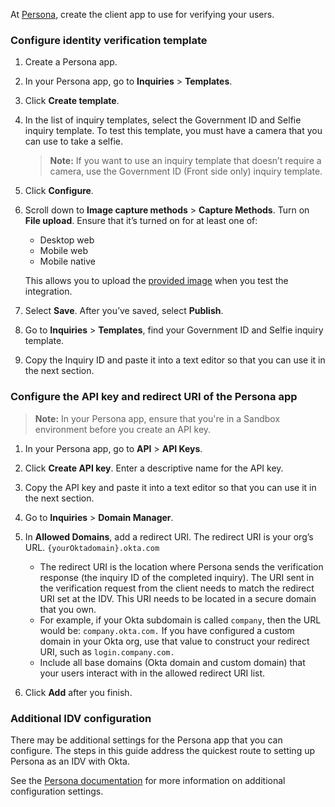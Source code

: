 At [Persona](https://withpersona.com/), create the client app to use for verifying your users.

### Configure identity verification template

1. Create a Persona app.

1. In your Persona app, go to **Inquiries** > **Templates**.

1. Click **Create template**.

1. In the list of inquiry templates, select the Government ID and Selfie inquiry template. To test this template, you must have a camera that you can use to take a selfie.

   > **Note:** If you want to use an inquiry template that doesn’t require a camera, use the Government ID (Front side only) inquiry template.

1. Click **Configure**.

1. Scroll down to **Image capture methods** > **Capture Methods**. Turn on **File upload**. Ensure that it’s turned on for at least one of:

   * Desktop web
   * Mobile web
   * Mobile native

   This allows you to upload the [provided image](#test-image) when you test the integration.

1. Select **Save**. After you’ve saved, select **Publish**.

1. Go to **Inquiries** > **Templates**, find your Government ID and Selfie inquiry template.

1. Copy the Inquiry ID and paste it into a text editor so that you can use it in the next section.

### Configure the API key and redirect URI of the Persona app

> **Note:** In your Persona app, ensure that you're in a Sandbox environment before you create an API key.

1. In your Persona app, go to **API** > **API Keys**.

1. Click **Create API key**. Enter a descriptive name for the API key.

1. Copy the API key and paste it into a text editor so that you can use it in the next section.

1. Go to **Inquiries** > **Domain Manager**.

1. In **Allowed Domains**, add a redirect URI. The redirect URI is your org’s URL. `{yourOktadomain}.okta.com`

   * The redirect URI is the location where Persona sends the verification response (the inquiry ID of the completed inquiry). The URI sent in the verification request from the client needs to match the redirect URI set at the IDV. This URI needs to be located in a secure domain that you own.
   * For example, if your Okta subdomain is called `company`, then the URL would be: `company.okta.com.` If you have configured a custom domain in your Okta org, use that value to construct your redirect URI, such as `login.company.com.`
   * Include all base domains (Okta domain and custom domain) that your users interact with in the allowed redirect URI list.

1. Click **Add** after you finish.

### Additional IDV configuration

There may be additional settings for the Persona app that you can configure. The steps in this guide address the quickest route to setting up Persona as an IDV with Okta.

See the [Persona documentation](https://docs.withpersona.com/docs/getting-started) for more information on additional configuration settings.
